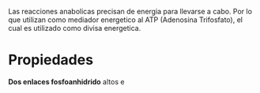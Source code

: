 Las reacciones anabolicas precisan de energia para llevarse a cabo. Por lo que utilizan como mediador energetico al ATP (Adenosina Trifosfato), el cual es utilizado como divisa energetica.

# Propiedades
**Dos enlaces fosfoanhidrido** altos e